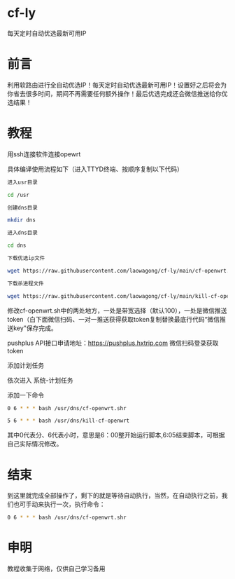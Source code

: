 # cf-ly
每天定时自动优选最新可用IP

# 前言
利用软路由进行全自动优选IP！每天定时自动优选最新可用IP！设置好之后将会为你省去很多时间，期间不再需要任何额外操作！最后优选完成还会微信推送给你优选结果！

# 教程
用ssh连接软件连接opewrt

具体编译使用流程如下（进入TTYD终端、按顺序复制以下代码）
 
 ```bash
进入usr目录

cd /usr

创建dns目录

mkdir dns

进入dns目录

cd dns

下载优选ip文件

wget https://raw.githubusercontent.com/laowagong/cf-ly/main/cf-openwrt.sh

下载杀进程文件

wget https://raw.githubusercontent.com/laowagong/cf-ly/main/kill-cf-openwrt.sh
```

修改cf-openwrt.sh中的两处地方，一处是带宽选择（默认100），一处是微信推送token（白下面微信扫码、一对一推送获得获取token复制替换最底行代码“微信推送key"保存完成。

pushplus API接口申请地址：https://pushplus.hxtrip.com  微信扫码登录获取token

添加计划任务

依次进入 系统-计划任务

添加一下命令

 ```bash
0 6 * * * bash /usr/dns/cf-openwrt.shr

5 6 * * * bash /usr/dns/kill-cf-openwrt
```

其中0代表分、6代表小时，意思是6：00整开始运行脚本,6:05结束脚本，可根据自己实际情况修改。
 
# 结束
 
 到这里就完成全部操作了，剩下的就是等待自动执行，当然，在自动执行之前，我们也可手动来执行一次，执行命令：
 
 ```bash
0 6 * * * bash /usr/dns/cf-openwrt.shr
```

# 申明

教程收集于网络，仅供自己学习备用
